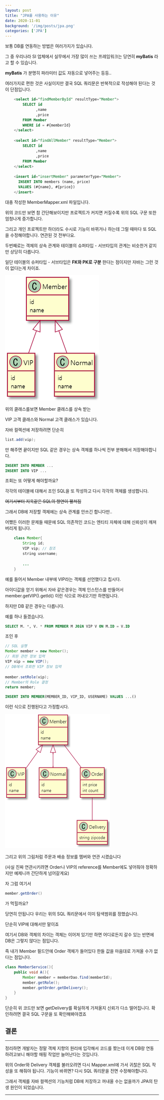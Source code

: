 ```yaml
---
layout: post
title: "JPA를 사용하는 이유"
date: 2020-11-01
background: '/img/posts/jpa.png'
categories: ['JPA']
---
```





보통 DB를 연동하는 방법은 여러가지가 있습니다.

그 중 우리나라 SI 업체에서 실무에서 가장 많이 쓰는 프레임워크는 당연히 __myBatis__ 라고 할 수 있습니다.


 __myBatis__ 가 분명히 파라미터 값도 자동으로 넣어주는 등등.. 

여러가지로 편한 것은 사실이지만 결국 SQL 쿼리문은 반복적으로 작성해야 된다는 것이 단점입니다.



``` sql
    <select id="findMemberById" resultType="Member">
        SELECT id
              ,name
              ,price
        FROM Member
        WHERE id = #{memberId}
    </select>

    <select id="findAllMember" resultType="Member">
        SELECT id
              ,name
              ,price
        FROM Member
    </select>

    <insert id="insertMember" parameterType="Member">
      INSERT INTO members (name, price)
      VALUES (#{name}, #{price})
    </insert>
```

대충 작성한 MemberMapper.xml 파일입니다.

위의 코드만 보면 참 간단해보이지만 프로젝트가 커지면 커질수록 위의 SQL 구문 또한 엄청나게 증가합니다.

그리고 개인 프로젝트만 하더라도 수시로 기능이 바뀌거나 하는데 그럴 때마다 또 SQL을 수정해야합니다. 연관된 것 전부다요.



두번째로는 객체의 상속 관계와 테이블의 슈퍼타입 - 서브타입의 관계는 비슷한거 같지만 상당히 다릅니다.


일단 테이블의 슈퍼타입 - 서브타입은 __FK와 PK로 구분__ 한다는 점이지만 자바는 그런 것이 없다는게 차이죠.

![vip](/img/posts/vip.PNG)

위의 클래스를보면 Member 클래스를 상속 받는

VIP 고객 클래스와 Normal 고객 클래스가 있습니다.

자바 컬렉션에 저장하려면 단순히

```java
list.add(vip);
```
만 해주면 끝이지만 SQL 같은 경우는 상속 객체를 하나씩 전부 분해해서 저장해야합니다.

``` sql
INSERT INTO MEMBER ...
INSERT INTO VIP ...
```

조회는 또 어떻게 해야할까요?

각각의 테이블에 대해서 조인 SQL을 또 작성하고
다시 각각의 객체를 생성합니다. 

~~여기서부터 지옥같은 SQL의 향연이 펼쳐짐~~

그래서 DB에 저장할 객체에는 상속 관계를 안쓰긴 합니다만..

어쨌든 이러한 문제들 때문에 SQL 의존적인 코드는 엔티티 자체에 대해 신뢰성이 깨져버리게 됩니다.

``` java
    class Member{
        String id;
        VIP vip; // 참조
        string username;

        ...
    }

```

예를 들어서 Member 내부에 VIP라는 객체를 선언했다고 칩시다.

아이디값을 얻기 위해서 자바 같은경우는 객체 인스턴스를 만들어서 member.getVIP().getId() 이런 식으로 꺼내오기만 하면됩니다.

하지만 DB 같은 경우는 다릅니다. 

예를 하나 들겠습니다.

``` sql
SELECT M. *, V. * FROM MEMBER M JOiN VIP V ON M.ID = V.ID
```
조인 후
```java
// SQL 실행
Member member = new Member();
// 회원 관련 정보 입력
VIP vip = new VIP(); 
// DB에서 조회한 VIP 정보 입력

member.setRole(vip);
// Member의 Role 결정
return member;
```

``` sql
INSERT INTO MEMBER(MEMBER_ID, VIP_ID, USERNAME) VALUES ...()
```

이런 식으로 진행된다고 가정합시다.

![vip2](/img/posts/vip2.PNG)

그리고 위의 그림처럼 주문과 배송 정보를 멤버와 연관 시켰습니다

(사실 진짜 연관시키려면 Order나 VIP의 reference를 Member에도 넣어줘야 정확하지만 예제니까 간단하게 넘어갈게요)

자 그럼 여기서 

```java
member.getOrder()
```
가 먹힐까요? 

당연히 안됩니다
우리는 위의 SQL 쿼리문에서 이미 탐색범위를 정했습니다.

단순히 VIP에 대해서만 말이죠

여기서 DB와 객체의 차이는 객체는 이어져 있기만 하면 어디로든지 갈수 있는 반면에 DB은 그렇지 않다는 점입니다.

즉 내가 Member 필드안에 Order 객체가 들어있다 한들 값을 마음대로 가져올 수가 없다는 점입니다.


```java
class MemberService(){
    public void A(){
        Member member = memberDao.find(memberId);
        member.getRole();
        member.getOrder.getDelivery();
    }
}
```
단순히 위 코드만 보면 getDelivery를 확실하게 가져올지 신뢰가 다소 떨어집니다. 확인하려면 결국 SQL 구문을 또 확인해봐야겠죠


## 결론 ##
***

정리하면 개발자는 정말 객체 지향의 원리에 입각해서 코드를 짰는데 이게 DB랑 연동 하려고보니 해야할 매핑 작업만 늘어난다는 것입니다.

위의 Order와 Delivery 객체를 불러오려면 다시 Mapper.xml에 가서 귀찮은 SQL 작성을 또 해줘야 됩니다. 기능이 바뀌면? 다시 SQL 쿼리문을 전면 수정해야합니다.

그래서 객체를 자바 컬렉션의 기능처럼 DB에 저장하고 꺼내올 수는 없을까가 JPA의 탄생 원인이 되었습니다.

***










